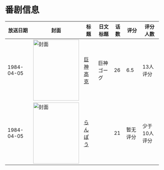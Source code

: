 # 番剧信息

|放送日期|封面|标题|日文标题|话数|评分|评分人数|
|---|---|---|---|---|---|---|
|1984-04-05|<img src="//lain.bgm.tv/pic/cover/c/98/22/37280_QjaJ3.jpg" alt="封面" style="width:150px;height:200px;object-fit:cover;">|[巨神高克](https://bangumi.tv/subject/37280)|巨神ゴーグ|26|6.5|13人评分|
|1984-04-05|<img src="//lain.bgm.tv/pic/cover/c/3b/3c/220041_gQwg6.jpg" alt="封面" style="width:150px;height:200px;object-fit:cover;">|[らんぽう](https://bangumi.tv/subject/220041)||21|暂无评分|少于10人评分|
